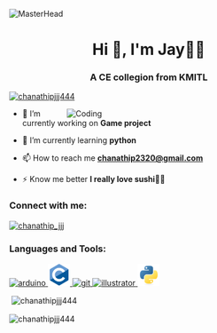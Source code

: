 ![MasterHead](https://pbs.twimg.com/media/FAmjmBYWYAAL4sd.jpg:large)
<h1 align="center">Hi 👋, I'm Jay🍁🌳</h1>
<h3 align="center">A CE collegion from KMITL</h3>


<p align="left"> <a href="https://github.com/ryo-ma/github-profile-trophy"><img src="https://github-profile-trophy.vercel.app/?username=chanathipjjj444" alt="chanathipjjj444" /></a> </p>
<img align="right" alt="Coding" width="400" src="https://camo.githubusercontent.com/5ddf73ad3a205111cf8c686f687fc216c2946a75005718c8da5b837ad9de78c9/68747470733a2f2f7468756d62732e6766796361742e636f6d2f4576696c4e657874446576696c666973682d736d616c6c2e676966">

- 🔭 I’m currently working on **Game project**

- 🌱 I’m currently learning **python**

- 📫 How to reach me **chanathip2320@gmail.com**

- ⚡ Know me better **I really love sushi🍣🍣**

<h3 align="left">Connect with me:</h3>
<p align="left">
<a href="https://instagram.com/chanathip_jjj" target="blank"><img align="center" src="https://raw.githubusercontent.com/rahuldkjain/github-profile-readme-generator/master/src/images/icons/Social/instagram.svg" alt="chanathip_jjj" height="30" width="40" /></a>
</p>

<h3 align="left">Languages and Tools:</h3>
<p align="left"> <a href="https://www.arduino.cc/" target="_blank" rel="noreferrer"> <img src="https://cdn.worldvectorlogo.com/logos/arduino-1.svg" alt="arduino" width="40" height="40"/> </a> <a href="https://www.cprogramming.com/" target="_blank" rel="noreferrer"> <img src="https://raw.githubusercontent.com/devicons/devicon/master/icons/c/c-original.svg" alt="c" width="40" height="40"/> </a> <a href="https://git-scm.com/" target="_blank" rel="noreferrer"> <img src="https://www.vectorlogo.zone/logos/git-scm/git-scm-icon.svg" alt="git" width="40" height="40"/> </a> <a href="https://www.adobe.com/in/products/illustrator.html" target="_blank" rel="noreferrer"> <img src="https://www.vectorlogo.zone/logos/adobe_illustrator/adobe_illustrator-icon.svg" alt="illustrator" width="40" height="40"/> </a> <a href="https://www.python.org" target="_blank" rel="noreferrer"> <img src="https://raw.githubusercontent.com/devicons/devicon/master/icons/python/python-original.svg" alt="python" width="40" height="40"/> </a> </p>

<p>&nbsp;<img align="center" src="https://github-readme-stats.vercel.app/api?username=chanathipjjj444&show_icons=true&locale=en" alt="chanathipjjj444" /></p>

<p><img align="center" src="https://github-readme-streak-stats.herokuapp.com/?user=chanathipjjj444&" alt="chanathipjjj444" /></p>
